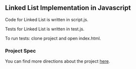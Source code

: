 ## Linked List Implementation in Javascript

Code for Linked List is written in script.js.

Tests for Linked List is written in test.js.

To run tests: clone project and open index.html.

### Project Spec

You can find more directions about the project [here](https://github.com/turingschool/challenges/blob/master/linked_lists.markdown).
